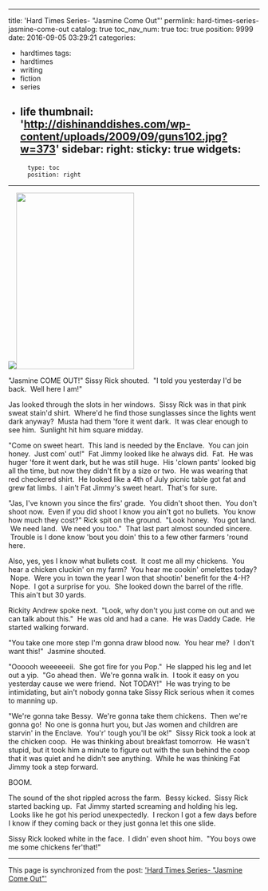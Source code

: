 
---
title: 'Hard Times Series- "Jasmine Come Out"'
permlink: hard-times-series-jasmine-come-out
catalog: true
toc_nav_num: true
toc: true
position: 9999
date: 2016-09-05 03:29:21
categories:
- hardtimes
tags:
- hardtimes
- writing
- fiction
- series
- life
thumbnail: 'http://dishinanddishes.com/wp-content/uploads/2009/09/guns102.jpg?w=373'
sidebar:
    right:
        sticky: true
widgets:
    -
        type: toc
        position: right
---


<html>
<p><img src="http://dishinanddishes.com/wp-content/uploads/2009/09/guns102.jpg?w=373"/><img src="https://s-media-cache-ak0.pinimg.com/236x/3f/49/e0/3f49e03edb673e413975caa4f1fcfc48.jpg" width="236" height="354"/></p>
<p>"Jasmine COME OUT!" Sissy Rick shouted. &nbsp;"I told you yesterday I'd be back. &nbsp;Well here I am!"</p>
<p>Jas looked through the slots in her windows. &nbsp;Sissy Rick was in that pink sweat stain'd shirt. &nbsp;Where'd he find those sunglasses since the lights went dark anyway? &nbsp;Musta had them 'fore it went dark. &nbsp;It was clear enough to see him. &nbsp;Sunlight hit him square midday.</p>
<p>"Come on sweet heart. &nbsp;This land is needed by the Enclave. &nbsp;You can join honey. &nbsp;Just com' out!" &nbsp;Fat Jimmy looked like he always did. &nbsp;Fat. &nbsp;He was huger 'fore it went dark, but he was still huge. &nbsp;His 'clown pants' looked big all the time, but now they didn't fit by a size or two. &nbsp;He was wearing that red checkered shirt. &nbsp;He looked like a 4th of July picnic table got fat and grew fat limbs. &nbsp;I ain't Fat Jimmy's sweet heart. &nbsp;That's for sure.</p>
<p>"Jas, I've known you since the firs' grade. &nbsp;You didn't shoot then. &nbsp;You don't shoot now. &nbsp;Even if you did shoot I know you ain't got no bullets. &nbsp;You know how much they cost?" Rick spit on the ground. &nbsp;"Look honey. &nbsp;You got land. &nbsp;We need land. &nbsp;We need you too." &nbsp;That last part almost sounded sincere. &nbsp;Trouble is I done know 'bout you doin' this to a few other farmers 'round here.</p>
<p>Also, yes, yes I know what bullets cost. &nbsp;It cost me all my chickens. &nbsp;You hear a chicken cluckin' on my farm? &nbsp;You hear me cookin' omelettes today? &nbsp;Nope. &nbsp;Were you in town the year I won that shootin' benefit for the 4-H? &nbsp;Nope. &nbsp;I got a surprise for you. &nbsp;She looked down the barrel of the rifle. &nbsp;This ain't but 30 yards.</p>
<p>Rickity Andrew spoke next. &nbsp;"Look, why don't you just come on out and we can talk about this." &nbsp;He was old and had a cane. &nbsp;He was Daddy Cade. &nbsp;He started walking forward.</p>
<p>"You take one more step I'm gonna draw blood now. &nbsp;You hear me? &nbsp;I don't want this!" &nbsp;Jasmine shouted.</p>
<p>"Oooooh weeeeeeii. &nbsp;She got fire for you Pop." &nbsp;He slapped his leg and let out a yip. &nbsp;"Go ahead then. &nbsp;We're gonna walk in. &nbsp;I took it easy on you yesterday cause we were friend. &nbsp;Not TODAY!" &nbsp;He was trying to be intimidating, but ain't nobody gonna take Sissy Rick serious when it comes to manning up.</p>
<p>"We're gonna take Bessy. &nbsp;We're gonna take them chickens. &nbsp;Then we're gonna go! &nbsp;No one is gonna hurt you, but Jas women and children are starvin' in the Enclave. &nbsp;You'r' tough you'll be ok!" &nbsp;Sissy Rick took a look at the chicken coop. &nbsp;He was thinking about breakfast tomorrow. &nbsp;He wasn't stupid, but it took him a minute to figure out with the sun behind the coop that it was quiet and he didn't see anything. &nbsp;While he was thinking Fat Jimmy took a step forward.</p>
<p>BOOM.</p>
<p>The sound of the shot rippled across the farm. &nbsp;Bessy kicked. &nbsp;Sissy Rick started backing up. &nbsp;Fat Jimmy started screaming and holding his leg. &nbsp;Looks like he got his period unexpectedly. &nbsp;I reckon I got a few days before I know if they coming back or they just gonna let this one slide.</p>
<p>Sissy Rick looked white in the face. &nbsp;I didn' even shoot him. &nbsp;"You boys owe me some chickens fer'that!"</p>
</html>

- - -

This page is synchronized from the post: ['Hard Times Series- "Jasmine Come Out"'](https://steemit.com/@aggroed/hard-times-series-jasmine-come-out)
